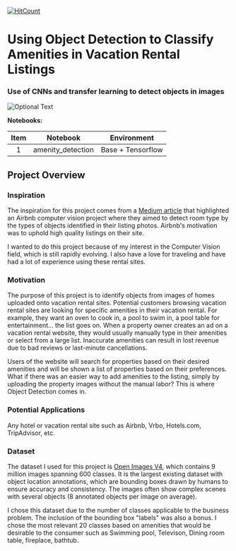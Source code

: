 [![HitCount](http://hits.dwyl.com/jordandarbyshire/amenity_detection.svg)](http://hits.dwyl.com/jordandarbyshire/amenity_detection)

# Using Object Detection to Classify Amenities in Vacation Rental Listings
### Use of CNNs and transfer learning to detect objects in images

![Optional Text](../master/images/project_overview.PNG)

**Notebooks:**

| Item |      Notebook     |    Environment    |
|:----:|:-----------------:|:-----------------:|
|   1  | amenity_detection | Base + Tensorflow |

## **Project Overview**
### Inspiration
The inspiration for this project comes from a [Medium article](https://medium.com/airbnb-engineering/amenity-detection-and-beyond-new-frontiers-of-computer-vision-at-airbnb-144a4441b72e) that highlighted an Airbnb computer vision project where they aimed to detect room type by the types of objects identified in their listing photos. Airbnb's motivation was to uphold high quality listings on their site.

I wanted to do this project because of my interest in the Computer Vision field, which is still rapidly evolving. I also have a love for traveling and have had a lot of experience using these rental sites. 

### Motivation
The purpose of this project is to identify objects from images of homes uploaded onto vacation rental sites. Potential customers browsing vacation rental sites are looking for specific amenities in their vacation rental. For example, they want an oven to cook in, a pool to swim in, a pool table for entertainment... the list goes on. When a property owner creates an ad on a vacation rental website, they would usually manually type in their amenities or select from a large list. Inaccurate amenities can result in lost revenue due to bad reviews or last-minute cancellations.

Users of the website will search for properties based on their desired amenities and will be shown a list of properties based on their preferences. What if there was an easier way to add amenities to the listing, simply by uploading the property images without the manual labor? This is where Object Detection comes in.

### Potential Applications
Any hotel or vacation rental site such as Airbnb, Vrbo, Hotels.com, TripAdvisor, etc.

### Dataset
The dataset I used for this project is [Open Images V4](https://storage.googleapis.com/openimages/web/factsfigures_v4.html), which contains 9 million images spanning 600 classes. It is the largest existing dataset with object location annotations, which are bounding boxes drawn by humans to ensure accuracy and consistency. The images often show complex scenes with several objects (8 annotated objects per image on average).

I chose this dataset due to the number of classes applicable to the business problem. The inclusion of the bounding box "labels" was also a bonus. I chose the most relevant 20 classes based on amenities that would be desirable to the consumer such as Swimming pool, Televison, Dining room table, fireplace, bathtub.